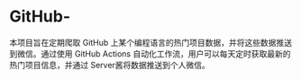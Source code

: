 # GitHub-
本项目旨在定期爬取 GitHub 上某个编程语言的热门项目数据，并将这些数据推送到微信。通过使用 GitHub Actions 自动化工作流，用户可以每天定时获取最新的热门项目信息，并通过 Server酱将数据推送到个人微信。
